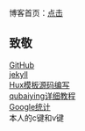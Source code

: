 博客首页：[点击](https://qdchenyixuan.github.io/)

## 致敬  
[GitHub](https://github.com)  
[jekyll](http://jekyll.com.cn/)  
[Hux模板源码编写](http://huangxuan.me/)  
[qubaiying详细教程](https://github.com/qiubaiying/qiubaiying.github.io)  
[Google统计](https://analytics.google.com/analytics)   
本人的c键和v键  
    
      



